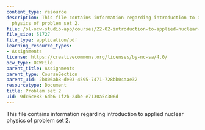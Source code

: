 ```yaml
---
content_type: resource
description: This file contains information regarding introduction to applied nuclear
  physics of problem set 2.
file: /ol-ocw-studio-app/courses/22-02-introduction-to-applied-nuclear-physics-spring-2012/9dc6ce836db61f2b24bee7130a5c306d_MIT22_02S12_pset2.pdf
file_size: 51727
file_type: application/pdf
learning_resource_types:
- Assignments
license: https://creativecommons.org/licenses/by-nc-sa/4.0/
ocw_type: OCWFile
parent_title: Assignments
parent_type: CourseSection
parent_uid: 2b806ab8-de03-4595-7471-728bb04aae32
resourcetype: Document
title: Problem set 2
uid: 9dc6ce83-6db6-1f2b-24be-e7130a5c306d
---
```

This file contains information regarding introduction to applied nuclear physics of problem set 2.